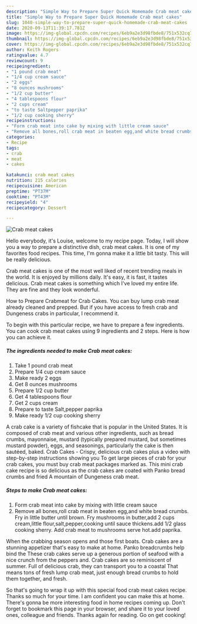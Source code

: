```yaml
---
description: "Simple Way to Prepare Super Quick Homemade Crab meat cakes"
title: "Simple Way to Prepare Super Quick Homemade Crab meat cakes"
slug: 1040-simple-way-to-prepare-super-quick-homemade-crab-meat-cakes
date: 2020-09-13T11:39:17.781Z
image: https://img-global.cpcdn.com/recipes/6eb9a2e3d98fbde8/751x532cq70/crab-meat-cakes-recipe-main-photo.jpg
thumbnail: https://img-global.cpcdn.com/recipes/6eb9a2e3d98fbde8/751x532cq70/crab-meat-cakes-recipe-main-photo.jpg
cover: https://img-global.cpcdn.com/recipes/6eb9a2e3d98fbde8/751x532cq70/crab-meat-cakes-recipe-main-photo.jpg
author: Keith Rogers
ratingvalue: 4.7
reviewcount: 9
recipeingredient:
- "1 pound crab meat"
- "1/4 cup cream sauce"
- "2 eggs"
- "8 ounces mushrooms"
- "1/2 cup butter"
- "4 tablespoons flour"
- "2 cups cream"
- "to taste Saltpepper paprika"
- "1/2 cup cooking sherry"
recipeinstructions:
- "Form crab meat into cake by mixing with little cream sauce"
- "Remove all bones,roll crab meat in beaten egg,and white bread crumbs. Fry in little butter until brown. Fry mushrooms in butter,add 2 cups cream,little flour,salt,pepper,cooking until sauce thickens.add 1/2 glass cooking sherry. Add crab meat to mushrooms serve hot.add paprika."
categories:
- Recipe
tags:
- crab
- meat
- cakes

katakunci: crab meat cakes 
nutrition: 215 calories
recipecuisine: American
preptime: "PT37M"
cooktime: "PT43M"
recipeyield: "4"
recipecategory: Dessert

---
```



![Crab meat cakes](https://img-global.cpcdn.com/recipes/6eb9a2e3d98fbde8/751x532cq70/crab-meat-cakes-recipe-main-photo.jpg)

Hello everybody, it's Louise, welcome to my recipe page. Today, I will show you a way to prepare a distinctive dish, crab meat cakes. It is one of my favorites food recipes. This time, I'm gonna make it a little bit tasty. This will be really delicious.

Crab meat cakes is one of the most well liked of recent trending meals in the world. It is enjoyed by millions daily. It's easy, it is fast, it tastes delicious. Crab meat cakes is something which I've loved my entire life. They are fine and they look wonderful.

How to Prepare Crabmeat for Crab Cakes. You can buy lump crab meat already cleaned and prepped. But if you have access to fresh crab and Dungeness crabs in particular, I recommend it.


To begin with this particular recipe, we have to prepare a few ingredients. You can cook crab meat cakes using 9 ingredients and 2 steps. Here is how you can achieve it.

<!--inarticleads1-->

##### The ingredients needed to make Crab meat cakes:

1. Take 1 pound crab meat
1. Prepare 1/4 cup cream sauce
1. Make ready 2 eggs
1. Get 8 ounces mushrooms
1. Prepare 1/2 cup butter
1. Get 4 tablespoons flour
1. Get 2 cups cream
1. Prepare to taste Salt,pepper paprika
1. Make ready 1/2 cup cooking sherry


A crab cake is a variety of fishcake that is popular in the United States. It is composed of crab meat and various other ingredients, such as bread crumbs, mayonnaise, mustard (typically prepared mustard, but sometimes mustard powder), eggs, and seasonings, particularly the cake is then sautéed, baked. Crab Cakes - Crispy, delicious crab cakes plus a video with step-by-step instructions showing you To get large pieces of crab for your crab cakes, you must buy crab meat packages marked as. This mini crab cake recipe is so delicious as the crab cakes are coated with Panko bread crumbs and fried A mountain of Dungeness crab meat. 

<!--inarticleads2-->

##### Steps to make Crab meat cakes:

1. Form crab meat into cake by mixing with little cream sauce
1. Remove all bones,roll crab meat in beaten egg,and white bread crumbs. Fry in little butter until brown. Fry mushrooms in butter,add 2 cups cream,little flour,salt,pepper,cooking until sauce thickens.add 1/2 glass cooking sherry. Add crab meat to mushrooms serve hot.add paprika.


When the crabbing season opens and those first boats. Crab cakes are a stunning appetizer that&#39;s easy to make at home. Panko breadcrumbs help bind the These crab cakes serve up a generous portion of seafood with a nice crunch from the peppers and. Crab cakes are so reminiscent of summer. Full of delicious crab, they can transport you to a coastal That means tons of fresh lump crab meat, just enough bread crumbs to hold them together, and fresh. 

So that's going to wrap it up with this special food crab meat cakes recipe. Thanks so much for your time. I am confident you can make this at home. There's gonna be more interesting food in home recipes coming up. Don't forget to bookmark this page in your browser, and share it to your loved ones, colleague and friends. Thanks again for reading. Go on get cooking!
